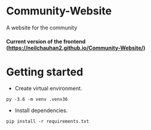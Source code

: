 # Community-Website

A website for the community

#### Current version of the frontend (https://neilchauhan2.github.io/Community-Website/)

# Getting started

* Create virtual environment.

`py -3.6 -m venv .venv36`

* Install dependencies.

`pip install -r requirements.txt`

